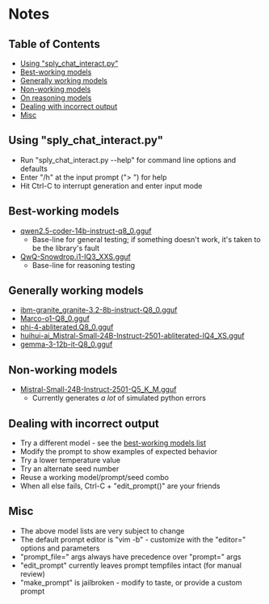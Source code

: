 # Notes

## Table of Contents

- [Using "sply_chat_interact.py"](#using-sply_chat_interactpy)
- [Best-working models](#best-working-models)
- [Generally working models](#generally-working-models)
- [Non-working models](#non-working-models)
- [On reasoning models](#on-reasoning-models)
- [Dealing with incorrect output](#dealing-with-incorrect-output)
- [Misc](#misc)

## Using "sply_chat_interact.py"
  * Run "sply_chat_interact.py --help" for command line options and defaults
  * Enter "/h" at the input prompt ("> ") for help
  * Hit Ctrl-C to interrupt generation and enter input mode

## Best-working models
  * [qwen2.5-coder-14b-instruct-q8_0.gguf](https://huggingface.co/Qwen/Qwen2.5-Coder-14B-Instruct-GGUF/blob/main/qwen2.5-coder-14b-instruct-q8_0.gguf)
    - Base-line for general testing; if something doesn't work, it's taken to be the library's fault
  * [QwQ-Snowdrop.i1-IQ3_XXS.gguf](https://huggingface.co/mradermacher/QwQ-Snowdrop-i1-GGUF/blob/main/QwQ-Snowdrop.i1-IQ3_XXS.gguf)
    - Base-line for reasoning testing


## Generally working models
  * [ibm-granite_granite-3.2-8b-instruct-Q8_0.gguf](https://huggingface.co/bartowski/ibm-granite_granite-3.2-8b-instruct-GGUF/blob/main/ibm-granite_granite-3.2-8b-instruct-Q8_0.gguf)
  * [Marco-o1-Q8_0.gguf](https://huggingface.co/bartowski/Marco-o1-GGUF/blob/main/Marco-o1-Q8_0.gguf)
  * [phi-4-abliterated.Q8_0.gguf](https://huggingface.co/mradermacher/phi-4-abliterated-GGUF/blob/main/phi-4-abliterated.Q8_0.gguf)
  * [huihui-ai_Mistral-Small-24B-Instruct-2501-abliterated-IQ4_XS.gguf](https://huggingface.co/bartowski/huihui-ai_Mistral-Small-24B-Instruct-2501-abliterated-GGUF/blob/main/huihui-ai_Mistral-Small-24B-Instruct-2501-abliterated-IQ4_XS.gguf)
  * [gemma-3-12b-it-Q8_0.gguf](https://huggingface.co/ggml-org/gemma-3-12b-it-GGUF/blob/main/gemma-3-12b-it-Q8_0.gguf)

## Non-working models
  * [Mistral-Small-24B-Instruct-2501-Q5_K_M.gguf](https://huggingface.co/bartowski/Mistral-Small-24B-Instruct-2501-GGUF/blob/main/Mistral-Small-24B-Instruct-2501-Q5_K_M.gguf)
    - Currently generates _a lot_ of simulated python errors

## Dealing with incorrect output
  * Try a different model - see the [best-working models list](#best-working-models)
  * Modify the prompt to show examples of expected behavior
  * Try a lower temperature value
  * Try an alternate seed number
  * Reuse a working model/prompt/seed combo
  * When all else fails, Ctrl-C + "edit_prompt()" are your friends

## Misc
  * The above model lists are very subject to change
  * The default prompt editor is "vim -b" - customize with the "editor=" options and parameters
  * "prompt_file=" args always have precedence over "prompt=" args
  * "edit_prompt" currently leaves prompt tempfiles intact (for manual review)
  * "make_prompt" is jailbroken - modify to taste, or provide a custom prompt

